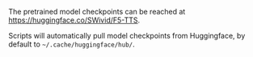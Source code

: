 The pretrained model checkpoints can be reached at https://huggingface.co/SWivid/F5-TTS.

Scripts will automatically pull model checkpoints from Huggingface, by default to `~/.cache/huggingface/hub/`.
